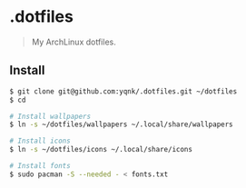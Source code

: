 # .dotfiles
> My ArchLinux dotfiles.

## Install
```sh
$ git clone git@github.com:yqnk/.dotfiles.git ~/dotfiles
$ cd

# Install wallpapers
$ ln -s ~/dotfiles/wallpapers ~/.local/share/wallpapers

# Install icons
$ ln -s ~/dotfiles/icons ~/.local/share/icons

# Install fonts
$ sudo pacman -S --needed - < fonts.txt
```

